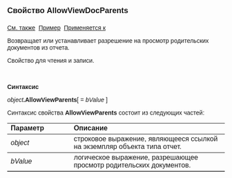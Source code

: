 ﻿<html>
<head>
<title>Отчет\AllowViewDocParents</title>
</head>

<body>

<p><font size="4" face="Arial"><strong>Свойство AllowViewDocParents<br>
<br>
</strong></font><font face="Arial"><a href="AllowViewDocChildren.html">
См. также</a>&nbsp; <u>Пример</u>&nbsp; <a href="../AsRepViewer.html">Применяется 
к</a></font></p>

<p><font face="Arial">Возвращает или устанавливает разрешение на 
просмотр родительских документов из отчета.</font></p>

<p><font face="Arial">Свойство для чтения и записи.</font></p>

<p>&nbsp;</p>

<p class="label"><font face="Arial"><b>Синтаксис</b></font></p>

<p><font face="Arial"><em>object</em><strong>.AllowViewParents</strong>[<em> 
= bValue</em>
]</font></p>

<p><font face="Arial">Синтаксис свойства <strong>AllowViewParents </strong>
состоит из следующих частей:</font></p>

<table border="1" cellPadding="5" cols="2" frame="below" rules="rows">
<TBODY>
  <tr vAlign="top">
    <td class="label" width="29%"><font face="Arial"><b>Параметр</b></font></td>
    <td class="label" width="71%"><font face="Arial"><strong>Описание</strong></font></td>
  </tr>
  <tr>
    <td width="29%"><font face="Arial"><em>object</em></font></td>
    <td width="71%"><font face="Arial">строковое выражение, являющееся 
	ссылкой на экземпляр объекта типа отчет.</font></td>
  </tr>
  <tr>
    <td width="29%"><font face="Arial"><em>bValue</em></font></td>
    <td width="71%"><font face="Arial">логическое выражение, 
	разрешающее просмотр родительских документов.</font></td>
  </tr>
</TBODY>
</table>
</body>
</html>
